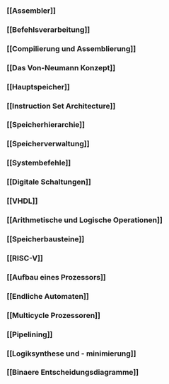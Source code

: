 ### [[Assembler]]
### [[Befehlsverarbeitung]]
### [[Compilierung und Assemblierung]]
### [[Das Von-Neumann Konzept]]
### [[Hauptspeicher]]
### [[Instruction Set Architecture]]
### [[Speicherhierarchie]]
### [[Speicherverwaltung]]
### [[Systembefehle]]
### [[Digitale Schaltungen]]
### [[VHDL]]
### [[Arithmetische und Logische Operationen]]
### [[Speicherbausteine]]
### [[RISC-V]]
### [[Aufbau eines Prozessors]]
### [[Endliche Automaten]]
### [[Multicycle Prozessoren]]
### [[Pipelining]]
### [[Logiksynthese und - minimierung]]
### [[Binaere Entscheidungsdiagramme]]